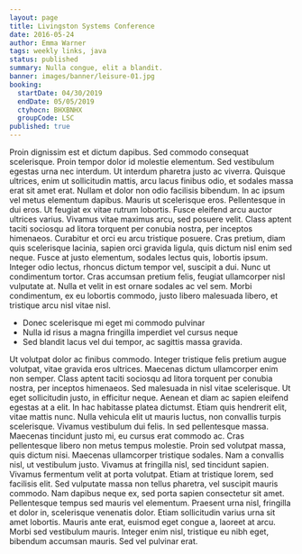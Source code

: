 ```yaml
---
layout: page
title: Livingston Systems Conference
date: 2016-05-24
author: Emma Warner
tags: weekly links, java
status: published
summary: Nulla congue, elit a blandit.
banner: images/banner/leisure-01.jpg
booking:
  startDate: 04/30/2019
  endDate: 05/05/2019
  ctyhocn: BHXBNHX
  groupCode: LSC
published: true
---
```

Proin dignissim est et dictum dapibus. Sed commodo consequat scelerisque. Proin tempor dolor id molestie elementum. Sed vestibulum egestas urna nec interdum. Ut interdum pharetra justo ac viverra. Quisque ultrices, enim ut sollicitudin mattis, arcu lacus finibus odio, et sodales massa erat sit amet erat. Nullam et dolor non odio facilisis bibendum. In ac ipsum vel metus elementum dapibus. Mauris ut scelerisque eros. Pellentesque in dui eros. Ut feugiat ex vitae rutrum lobortis.
Fusce eleifend arcu auctor ultrices varius. Vivamus vitae maximus arcu, sed posuere velit. Class aptent taciti sociosqu ad litora torquent per conubia nostra, per inceptos himenaeos. Curabitur et orci eu arcu tristique posuere. Cras pretium, diam quis scelerisque lacinia, sapien orci gravida ligula, quis dictum nisl enim sed neque. Fusce at justo elementum, sodales lectus quis, lobortis ipsum. Integer odio lectus, rhoncus dictum tempor vel, suscipit a dui. Nunc ut condimentum tortor. Cras accumsan pretium felis, feugiat ullamcorper nisl vulputate at. Nulla et velit in est ornare sodales ac vel sem. Morbi condimentum, ex eu lobortis commodo, justo libero malesuada libero, et tristique arcu nisl vitae nisl.

* Donec scelerisque mi eget mi commodo pulvinar
* Nulla id risus a magna fringilla imperdiet vel cursus neque
* Sed blandit lacus vel dui tempor, ac sagittis massa gravida.

Ut volutpat dolor ac finibus commodo. Integer tristique felis pretium augue volutpat, vitae gravida eros ultrices. Maecenas dictum ullamcorper enim non semper. Class aptent taciti sociosqu ad litora torquent per conubia nostra, per inceptos himenaeos. Sed malesuada in nisl vitae scelerisque. Ut eget sollicitudin justo, in efficitur neque. Aenean et diam ac sapien eleifend egestas at a elit. In hac habitasse platea dictumst. Etiam quis hendrerit elit, vitae mattis nunc. Nulla vehicula elit ut mauris luctus, non convallis turpis scelerisque. Vivamus vestibulum dui felis. In sed pellentesque massa. Maecenas tincidunt justo mi, eu cursus erat commodo ac. Cras pellentesque libero non metus tempus molestie. Proin sed volutpat massa, quis dictum nisi. Maecenas ullamcorper tristique sodales.
Nam a convallis nisl, ut vestibulum justo. Vivamus at fringilla nisl, sed tincidunt sapien. Vivamus fermentum velit at porta volutpat. Etiam at tristique lorem, sed facilisis elit. Sed vulputate massa non tellus pharetra, vel suscipit mauris commodo. Nam dapibus neque ex, sed porta sapien consectetur sit amet. Pellentesque tempus sed mauris vel elementum. Praesent urna nisl, fringilla et dolor in, scelerisque venenatis dolor. Etiam sollicitudin varius urna sit amet lobortis. Mauris ante erat, euismod eget congue a, laoreet at arcu. Morbi sed vestibulum mauris. Integer enim nisl, tristique eu nibh eget, bibendum accumsan mauris. Sed vel pulvinar erat.
